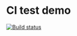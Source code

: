 # CI test demo

[![Build status](https://ci.appveyor.com/api/projects/status/rj4ncam0ht3ri7q0?svg=true)](https://ci.appveyor.com/project/Natalikud/hw-js-adv-4-test-toequal)



